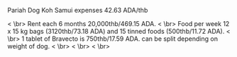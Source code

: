 Pariah Dog Koh Samui expenses
42.63 ADA/thb

< \br>
Rent each 6 months 20,000thb/469.15 ADA.
< \br>
Food per week 12 x 15 kg bags (3120thb/73.18 ADA) and 15 tinned foods (500thb/11.72 ADA). 
< \br>
1 tablet of Bravecto is 750thb/17.59 ADA. can be split depending on weight of dog. 
< \br>
< \br>
< \br>
